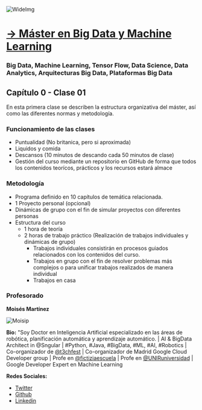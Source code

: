 ![WideImg](https://fictizia.com/img/github/Fictizia-plan-estudios-github.jpg)

# [→ Máster en Big Data y Machine Learning](https://fictizia.com/formacion/master-big-data)
### Big Data, Machine Learning, Tensor Flow, Data Science, Data Analytics, Arquitecturas Big Data, Plataformas Big Data

## Capítulo 0 - Clase 01

En esta primera clase se describen la estructura organizativa del máster, así como las diferentes normas y metodología. 

### Funcionamiento de las clases
- Puntualidad (No britanica, pero si aproximada)
- Liquidos y comida
- Descansos (10 minutos de descando cada 50 minutos de clase)        
- Gestión del curso mediante un repositorio en GitHub de forma que todos los contenidos teorícos, prácticos y los recursos estará almace

### Metodología
- Programa definido en 10 capítulos de temática relacionada.
- 1 Proyecto personal (opcional)
- Dinámicas de grupo con el fin de simular proyectos con diferentes personas
- Estructura del curso
    - 1 hora de teoría 
    - 2 horas de trabajo práctico (Realización de trabajos individuales y dinámicas de grupo)
        - Trabajos individuales consistirán en procesos guiados relacionados con los contenidos del curso. 
        - Trabajos en grupo con el fin de resolver problemas más complejos o para unificar trabajos realizados de manera individual
        - Trabajos en casa 
        
### Profesorado 

**Moisés Martínez**

![Moisip](https://www.fictizia.com/app/images/moises-martinez.jpeg)

**Bio:**
"Soy Doctor en Inteligencia Artificial especializado en las áreas de robótica, planificación automática y aprendizaje automático. | AI & BigData Architect in @Sngular | #Python, #Java, #BigData, #ML, #AI, #Robotics | Co-organizador de [@t3chfest](http://https://t3chfest.uc3m.es/2020/) | Co-organizador de Madrid Google Cloud Developer group | Profe en [@fictiziaescuela](http://www.fictizia.com/profesores/) | Profe en [@UNIRuniversidad](https://www.unir.net/) | Google Developer Expert en Machine Learning

**Redes Sociales:**
- [Twitter](https://twitter.com/moisipm?lang=es)
- [Github](https://github.com/momartinm)
- [Linkedin](https://www.linkedin.com/in/momartinm)


        
      

